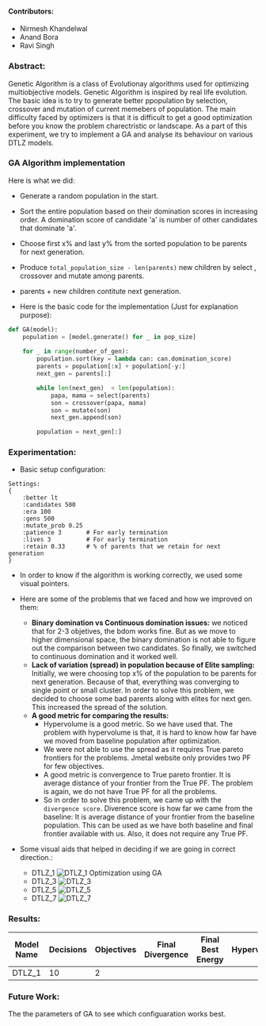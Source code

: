 #### Contributors:
- Nirmesh Khandelwal
- Anand Bora
- Ravi Singh

### Abstract:
Genetic Algorithm is a class of Evolutionay algorithms used for optimizing multiobjective models. Genetic Algorithm is inspired by real life evolution. The basic idea is to try to generate better ppopulation by selection, crossover and mutation of current memebers of population. The main difficulty faced by optimizers is that it is difficult to get a good optimization before you know the problem charectristic or landscape. As a part of this experiment, we try to implement a GA and analyse its behaviour on various DTLZ models. 

### GA Algorithm implementation
Here is what we did:

- Generate a random population in the start.
- Sort the entire population based on their domination scores in increasing order. A domination score of candidate 'a' is number of other candidates that dominate 'a'.
- Choose first x% and last y% from the sorted population to be parents for next generation. 
- Produce `total_population_size - len(parents)` new children by select , crossover and mutate among parents. 
- parents + new children contitute next generation.

- Here is the basic code for the implementation (Just for explanation purpose):
```python
def GA(model):
	population = [model.generate() for _ in pop_size]
	
	for _ in range(number_of_gen):
		population.sort(key = lambda can: can.domination_score)
		parents = population[:x] + population[-y:]
		next_gen = parents[:]

		while len(next_gen)  < len(population):
			papa, mama = select(parents)
			son = crossover(papa, mama)
			son = mutate(son)
			next_gen.append(son)

		population = next_gen[:]
```

### Experimentation:

- Basic setup configuration:

```
Settings: 
{   
    :better lt
    :candidates 500
    :era 100
    :gens 500
    :mutate_prob 0.25
    :patience 3       # For early termination
    :lives 3          # For early termination
    :retain 0.33      # % of parents that we retain for next generation
}
```

- In order to know if the algorithm is working correctly, we used some visual pointers.
- Here are some of the problems that we faced and how we improved on them:
	+ **Binary domination vs Continuous domination issues:** we noticed that for 2-3 objetives, the bdom works fine. But as we move to higher dimensional space, the binary domination is not able to figure out the comparison between two candidates. So finally, we switched to continuous domination and it worked well.
	+ **Lack of variation (spread) in population because of Elite sampling:** Initially, we were choosing top x% of the population to be parents for next generation. Because of that, everything was converging to single point or small cluster. In order to solve this problem, we decided to choose some bad parents along with elites for next gen. This increased the spread of the solution. 
	+ **A good metric for comparing the results:** 
		- Hypervolume is a good metric. So we have used that. The problem with hypervolume is that, it is hard to know how far have we moved from baseline population after optimization. 
		- We were not able to use the spread as it requires True pareto frontiers for the problems. Jmetal website only provides two PF for few objectives.
		- A good metric is convergence to True pareto frontier. It is average distance of your frontier from the True PF. The problem is again, we do not have True PF for all the problems.
		- So in order to solve this problem, we came up with the `divergence score`. Diverence score is how far we came from the baseline: It is average distance of your frontier from the baseline population. This can be used as we have both baseline and final frontier available with us. Also, it does not require any True PF.

- Some visual aids that helped in deciding if we are going in correct direction.:

	+ DTLZ_1 ![DTLZ_1 Optimization using GA](http://i.imgur.com/BISkpyY.gifv) 
	+ DTLZ_3 ![DTLZ_3](http://i.imgur.com/KjtuaQd.gif) 
	+ DTLZ_5 ![DTLZ_5](http://i.imgur.com/XZlNEIw.gif)
	+ DTLZ_7 ![DTLZ_7](http://i.imgur.com/MbjngQ6.gif)  

### Results:

|Model Name   |  Decisions  | Objectives  | Final Divergence | Final Best Energy | Hypervolume |
|-------------|-------------|-------------|------------------|-------------------|-------------|
| DTLZ_1      | 10          | 2           |                  | ||

### Future Work:
The the parameters of GA to see which configuaration works best.

